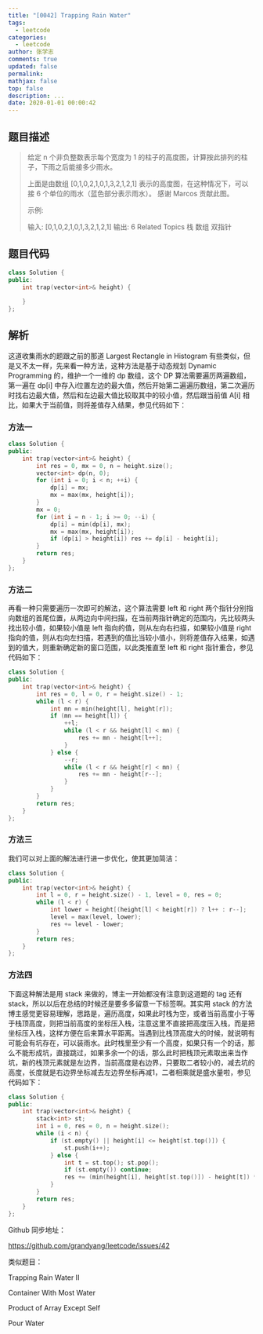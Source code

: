 ```yaml
---
title: "[0042] Trapping Rain Water"
tags:
  - leetcode
categories:
  - leetcode
author: 张学志
comments: true
updated: false
permalink:
mathjax: false
top: false
description: ...
date: 2020-01-01 00:00:42
---
```


## 题目描述

> 给定 n 个非负整数表示每个宽度为 1 的柱子的高度图，计算按此排列的柱子，下雨之后能接多少雨水。 
> 
> 
> 
> 上面是由数组 [0,1,0,2,1,0,1,3,2,1,2,1] 表示的高度图，在这种情况下，可以接 6 个单位的雨水（蓝色部分表示雨水）。 感谢 Marcos 贡献此图。 
> 
> 示例: 
> 
> 输入: [0,1,0,2,1,0,1,3,2,1,2,1]
> 输出: 6 
> Related Topics 栈 数组 双指针

## 题目代码

```cpp
class Solution {
public:
    int trap(vector<int>& height) {
        
    }
};
```

## 解析

这道收集雨水的题跟之前的那道 Largest Rectangle in Histogram 有些类似，但是又不太一样，先来看一种方法，这种方法是基于动态规划 Dynamic Programming 的，维护一个一维的 dp 数组，这个 DP 算法需要遍历两遍数组，第一遍在 dp[i] 中存入i位置左边的最大值，然后开始第二遍遍历数组，第二次遍历时找右边最大值，然后和左边最大值比较取其中的较小值，然后跟当前值 A[i] 相比，如果大于当前值，则将差值存入结果，参见代码如下：



### 方法一

```cpp
class Solution {
public:
    int trap(vector<int>& height) {
        int res = 0, mx = 0, n = height.size();
        vector<int> dp(n, 0);
        for (int i = 0; i < n; ++i) {
            dp[i] = mx;
            mx = max(mx, height[i]);
        }
        mx = 0;
        for (int i = n - 1; i >= 0; --i) {
            dp[i] = min(dp[i], mx);
            mx = max(mx, height[i]);
            if (dp[i] > height[i]) res += dp[i] - height[i];
        }
        return res;
    }
};
```

### 方法二

再看一种只需要遍历一次即可的解法，这个算法需要 left 和 right 两个指针分别指向数组的首尾位置，从两边向中间扫描，在当前两指针确定的范围内，先比较两头找出较小值，如果较小值是 left 指向的值，则从左向右扫描，如果较小值是 right 指向的值，则从右向左扫描，若遇到的值比当较小值小，则将差值存入结果，如遇到的值大，则重新确定新的窗口范围，以此类推直至 left 和 right 指针重合，参见代码如下：

```cpp
class Solution {
public:
    int trap(vector<int>& height) {
        int res = 0, l = 0, r = height.size() - 1;
        while (l < r) {
            int mn = min(height[l], height[r]);
            if (mn == height[l]) {
                ++l;
                while (l < r && height[l] < mn) {
                    res += mn - height[l++];
                }
            } else {
                --r;
                while (l < r && height[r] < mn) {
                    res += mn - height[r--];
                }
            }
        }
        return res;
    }
};
```

### 方法三

我们可以对上面的解法进行进一步优化，使其更加简洁：	

```cpp
class Solution {
public:
    int trap(vector<int>& height) {
        int l = 0, r = height.size() - 1, level = 0, res = 0;
        while (l < r) {
            int lower = height[(height[l] < height[r]) ? l++ : r--];
            level = max(level, lower);
            res += level - lower;
        }
        return res;
    }
};
```

### 方法四

下面这种解法是用 stack 来做的，博主一开始都没有注意到这道题的 tag 还有 stack，所以以后在总结的时候还是要多多留意一下标签啊。其实用 stack 的方法博主感觉更容易理解，思路是，遍历高度，如果此时栈为空，或者当前高度小于等于栈顶高度，则把当前高度的坐标压入栈，注意这里不直接把高度压入栈，而是把坐标压入栈，这样方便在后来算水平距离。当遇到比栈顶高度大的时候，就说明有可能会有坑存在，可以装雨水。此时栈里至少有一个高度，如果只有一个的话，那么不能形成坑，直接跳过，如果多余一个的话，那么此时把栈顶元素取出来当作坑，新的栈顶元素就是左边界，当前高度是右边界，只要取二者较小的，减去坑的高度，长度就是右边界坐标减去左边界坐标再减1，二者相乘就是盛水量啦，参见代码如下：

```cpp
class Solution {
public:
    int trap(vector<int>& height) {
        stack<int> st;
        int i = 0, res = 0, n = height.size();
        while (i < n) {
            if (st.empty() || height[i] <= height[st.top()]) {
                st.push(i++);
            } else {
                int t = st.top(); st.pop();
                if (st.empty()) continue;
                res += (min(height[i], height[st.top()]) - height[t]) * (i - st.top() - 1);
            }
        }
        return res;
    }
};
```

Github 同步地址：

https://github.com/grandyang/leetcode/issues/42

类似题目：

Trapping Rain Water II 

Container With Most Water

Product of Array Except Self

Pour Water